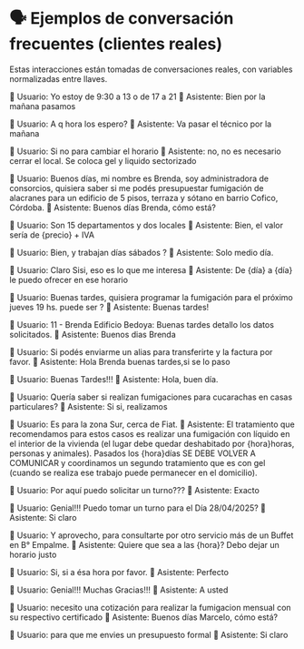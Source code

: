 # 🗣️ Ejemplos de conversación frecuentes (clientes reales)

Estas interacciones están tomadas de conversaciones reales, con variables normalizadas entre llaves.

👤 Usuario: Yo estoy de 9:30 a 13 o de 17 a 21
🤖 Asistente: Bien por la mañana pasamos

👤 Usuario: A q hora los espero?
🤖 Asistente: Va pasar el técnico por la mañana

👤 Usuario: Si no para cambiar el horario
🤖 Asistente: no, no es necesario cerrar el local. Se coloca gel y liquido sectorizado

👤 Usuario: Buenos días, mi nombre es Brenda, soy administradora de consorcios, quisiera saber si me podés presupuestar fumigación de alacranes para un edificio de 5 pisos, terraza y sótano en barrio Cofico, Córdoba.
🤖 Asistente: Buenos días Brenda, cómo está?

👤 Usuario: Son 15 departamentos y dos locales
🤖 Asistente: Bien, el valor sería de {precio} + IVA

👤 Usuario: Bien, y trabajan días sábados ?
🤖 Asistente: Solo medio día.

👤 Usuario: Claro Sisi, eso es lo que me interesa
🤖 Asistente: De {día} a {día} le puedo ofrecer en ese horario

👤 Usuario: Buenas tardes, quisiera programar la fumigación para el próximo jueves 19 hs. puede ser ?
🤖 Asistente: Buenas tardes!

👤 Usuario: 11 - Brenda Edificio Bedoya: Buenas tardes detallo los datos solicitados.
🤖 Asistente: Buenos dias Brenda

👤 Usuario: Si podés enviarme un alias para transferirte y la factura por favor.
🤖 Asistente: Hola Brenda buenas tardes,si se lo paso

👤 Usuario: Buenas Tardes!!!
🤖 Asistente: Hola, buen día.

👤 Usuario: Quería saber si realizan fumigaciones para cucarachas en casas particulares?
🤖 Asistente: Si si, realizamos

👤 Usuario: Es para la zona Sur, cerca de Fiat.
🤖 Asistente: El tratamiento que recomendamos para estos casos es realizar una fumigación con líquido en el interior de la vivienda (el lugar debe quedar deshabitado por {hora}horas, personas y animales). Pasados los {hora}días SE DEBE VOLVER A COMUNICAR y coordinamos un segundo tratamiento que es con gel (cuando se realiza ese trabajo puede permanecer en el domicilio).

👤 Usuario: Por aquí puedo solicitar un turno???
🤖 Asistente: Exacto

👤 Usuario: Genial!!! Puedo tomar un turno para el Día 28/04/2025?
🤖 Asistente: Si claro

👤 Usuario: Y aprovecho, para consultarte por otro servicio más de un Buffet en B° Empalme.
🤖 Asistente: Quiere que sea a las {hora}? Debo dejar un horario justo

👤 Usuario: Si, si  a ésa hora por favor.
🤖 Asistente: Perfecto

👤 Usuario: Genial!!! Muchas Gracias!!!
🤖 Asistente: A usted

👤 Usuario: necesito una cotización para realizar la fumigacion mensual con su respectivo certificado
🤖 Asistente: Buenos días Marcelo, cómo está?

👤 Usuario: para que me envies un presupuesto formal
🤖 Asistente: Si claro

